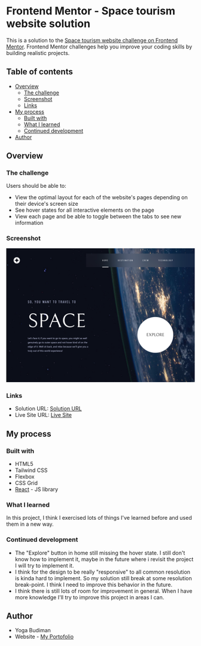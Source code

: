 # Frontend Mentor - Space tourism website solution

This is a solution to the [Space tourism website challenge on Frontend Mentor](https://www.frontendmentor.io/challenges/space-tourism-multipage-website-gRWj1URZ3). Frontend Mentor challenges help you improve your coding skills by building realistic projects.

## Table of contents

- [Overview](#overview)
  - [The challenge](#the-challenge)
  - [Screenshot](#screenshot)
  - [Links](#links)
- [My process](#my-process)
  - [Built with](#built-with)
  - [What I learned](#what-i-learned)
  - [Continued development](#continued-development)
- [Author](#author)

## Overview

### The challenge

Users should be able to:

- View the optimal layout for each of the website's pages depending on their device's screen size
- See hover states for all interactive elements on the page
- View each page and be able to toggle between the tabs to see new information

### Screenshot

![](./screenshots/desktop/desktop-home.png)

### Links

- Solution URL: [Solution URL](https://github.com/ygabdn29/space-tourism-web)
- Live Site URL: [Live Site](https://ygabdn29-space-tourism.netlify.app/)

## My process

### Built with

- HTML5
- Tailwind CSS
- Flexbox
- CSS Grid
- [React](https://reactjs.org/) - JS library

### What I learned

In this project, I think I exercised lots of things I've learned before and used them in a new way.

### Continued development

- The "Explore" button in home still missing the hover state. I still don't know how to implement it, maybe in the future where i revisit the project I will try to implement it.
- I think for the design to be really "responsive" to all common resolution is kinda hard to implement. So my solution still break at some resolution break-point. I think I need to improve this behavior in the future.
- I think there is still lots of room for improvement in general. When I have more knowledge I'll try to improve this project in areas I can.

## Author

- Yoga Budiman
- Website - [My Portofolio](https://ygabdn29.github.io/my-portofolio/)

